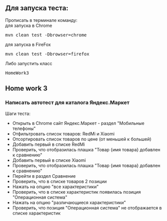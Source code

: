 ﻿<h2>Для запуска теста:</h2> 
Прописать в терминале команду: <br>
для запуска в Chrome
<pre>mvn clean test -Dbrowser=chrome</pre>
для запуска в FireFox
<pre>mvn clean test -Dbrowser=firefox</pre>
Либо запустить класс 
<pre>HomeWork3</pre>

<h2>Home work 3</h2>
<h3>Написать автотест для каталога Яндекс.Маркет</h3>

Шаги теста:
<ul>
<li>Открыть в Chrome сайт Яндекс.Маркет - раздел "Мобильные телефоны"</li>
<li>Отфильтровать список товаров: RedMi и Xiaomi</li>
<li>Отсортировать список товаров по цене (от меньшей к большей)</li>
<li>Добавить первый в списке RedMi</li>
<li>Проверить, что отобразилась плашка "Товар {имя товара} добавлен к сравнению"</li>
<li>Добавить первый в списке Xiaomi</li>
<li>Проверить, что отобразилась плашка "Товар {имя товара} добавлен к сравнению"</li>
<li>Перейти в раздел Сравнение</li>
<li>Проверить, что в списке товаров 2 позиции</li>
<li>Нажать на опцию "все характеристики"</li>
<li>Проверить, что в списке характеристик появилась позиция "Операционная система"</li>
<li>Нажать на опцию "различающиеся характеристики"</li>
<li>Проверить, что позиция "Операционная система" не отображается в списке характеристик</li>
</ul>

